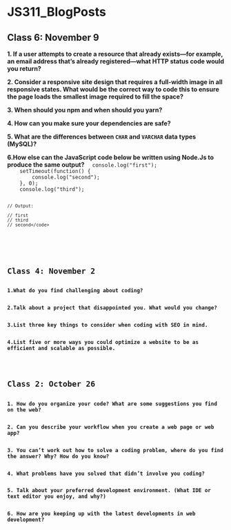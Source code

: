 # JS311_BlogPosts
<h2>Class 6: November 9</h2>
<b>1. If a user attempts to create a resource that already exists—for example, an email address that’s already registered—what HTTP status code would you return?</b>
<p></p>
<b>2. Consider a responsive site design that requires a full-width image in all responsive states. What would be the correct way to code this to ensure the page loads the smallest image required to fill the space?</b>
<p></p>
<b>3. When should you npm and when should you yarn?</b>
<p></p>
<b>4. How can you make sure your dependencies are safe?</b>
<p></p>
<b>5. What are the differences between <code>CHAR</code> and <code>VARCHAR</code> data types (MySQL)?</b>
<p></p>
<b>6.How else can the JavaScript code below be written using Node.Js to produce the same output?</b>
<code>  console.log("first");
    setTimeout(function() {
        console.log("second");
    }, 0);
    console.log("third");

    // Output:

    // first
    // third
    // second</code>
<p></p>

<h2>Class 4: November 2</h2>
<b>1.What do you find challenging about coding?</b>
<p></p>
<b>2.Talk about a project that disappointed you. What would you change?</b>
<p></p>
<b>3.List three key things to consider when coding with SEO in mind.</b>
<p></p>
<b>4.List five or more ways you could optimize a website to be as efficient and scalable as possible.</b>
<p></p>

<h2>Class 2: October 26</h2>
<b>1. How do you organize your code? What are some suggestions you find on the web?</b>
<p></p>
<b>2. Can you describe your workflow when you create a web page or web app?</b>
<p></p>
<b>3. You can’t work out how to solve a coding problem, where do you find the answer? Why? How do you know?</b>
<p></p>
<b>4. What problems have you solved that didn’t involve you coding?</b>
<p></p>
<b>5. Talk about your preferred development environment. (What IDE or text editor you enjoy, and why?)</b>
<p></p>
<b>6. How are you keeping up with the latest developments in web development?</b>
<p></p>
